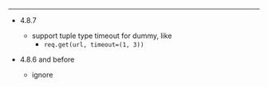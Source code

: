 


---

- 4.8.7
    - support tuple type timeout for dummy, like
        - `req.get(url, timeout=(1, 3))`

- 4.8.6 and before
    - ignore
